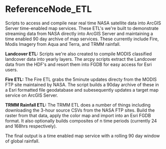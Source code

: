 ReferenceNode_ETL
=================

Scripts to access and compile near real time NASA satellite data into ArcGIS Server time-enabled map services. These ETL's we're built to demonstrate streaming data from NASA directly into ArcGIS Server and maintaining a time enabled 90 day archive of map services. These currently include Fire, Modis Imagery from Aqua and Terra, and TRMM rainfall. 

**Landcover ETL:**
Scripts we're also created to compile MODIS classified landcover data into yearly layers. The arcpy scripts extract the Landcover data from the HDF's and resort them into FGDB for easy access for Esri users.

**Fire ETL:**
The Fire ETL grabs the 5minute updates directy from the MODIS FTP site maintained by NASA. The script builds a 90day archive of these in a Esri formatted file geodatabase and subesequently updates a target map service on ArcGIS Server.

**TRMM Rainfall ETL:**
The TRMM ETL does a number of things including downloading the 3-hour source CSVs from the NASA FTP sites. Build the raster from that data, apply the color map and import into an Esri FGDB format. It also optionally builds composites of n time periods (currently 24 and 168hrs respectively).

The final output is a time enabled map service with a rolling 90 day window of global rainfall.
